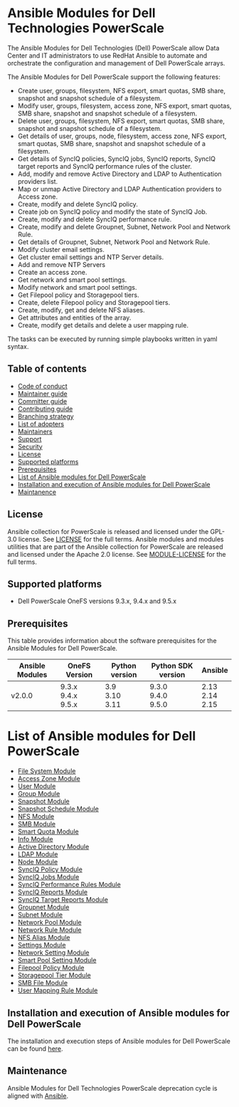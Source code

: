 # Ansible Modules for Dell Technologies PowerScale
The Ansible Modules for Dell Technologies (Dell) PowerScale allow Data Center and IT administrators to use RedHat Ansible to automate and orchestrate the configuration and management of Dell PowerScale arrays.

The Ansible Modules for Dell PowerScale support the following features:
- Create user, groups, filesystem, NFS export, smart quotas, SMB share, snapshot and snapshot schedule of a filesystem.
- Modify user, groups, filesystem, access zone, NFS export, smart quotas, SMB share, snapshot and snapshot schedule of a filesystem.
- Delete user, groups, filesystem, NFS export, smart quotas, SMB share, snapshot and snapshot schedule of a filesystem.
- Get details of user, groups, node, filesystem, access zone, NFS export, smart quotas, SMB share, snapshot and snapshot schedule of a filesystem.
- Get details of SyncIQ policies, SyncIQ jobs, SyncIQ reports, SyncIQ target reports and SyncIQ performance rules of the cluster.
- Add, modify and remove Active Directory and LDAP to Authentication providers list.
- Map or unmap Active Directory and LDAP Authentication providers to Access zone.
- Create, modify and delete SyncIQ policy.
- Create job on SyncIQ policy and modify the state of SyncIQ Job.
- Create, modify and delete SyncIQ performance rule.
- Create, modify and delete Groupnet, Subnet, Network Pool and Network Rule.
- Get details of Groupnet, Subnet, Network Pool and Network Rule.
- Modify cluster email settings.
- Get cluster email settings and NTP Server details.
- Add and remove NTP Servers
- Create an access zone.
- Get network and smart pool settings.
- Modify network and smart pool settings.
- Get Filepool policy and Storagepool tiers.
- Create, delete Filepool policy and Storagepool tiers.
- Create, modify, get and delete NFS aliases.
- Get attributes and entities of the array.
- Create, modify get details and delete a user mapping rule.

The tasks can be executed by running simple playbooks written in yaml syntax.

## Table of contents

* [Code of conduct](https://github.com/dell/ansible-powerscale/blob/2.0.0/docs/CODE_OF_CONDUCT.md)
* [Maintainer guide](https://github.com/dell/ansible-powerscale/blob/2.0.0/docs/MAINTAINER_GUIDE.md)
* [Committer guide](https://github.com/dell/ansible-powerscale/blob/2.0.0/docs/COMMITTER_GUIDE.md)
* [Contributing guide](https://github.com/dell/ansible-powerscale/blob/2.0.0/docs/CONTRIBUTING.md)
* [Branching strategy](https://github.com/dell/ansible-powerscale/blob/2.0.0/docs/BRANCHING.md)
* [List of adopters](https://github.com/dell/ansible-powerscale/blob/2.0.0/docs/ADOPTERS.md)
* [Maintainers](https://github.com/dell/ansible-powerscale/blob/2.0.0/docs/MAINTAINERS.md)
* [Support](https://github.com/dell/ansible-powerscale/blob/2.0.0/docs/SUPPORT.md)
* [Security](https://github.com/dell/ansible-powerscale/blob/2.0.0/docs/SECURITY.md)
* [License](#license)
* [Supported platforms](#supported-platforms)
* [Prerequisites](#prerequisites)
* [List of Ansible modules for Dell PowerScale](#list-of-ansible-modules-for-dell-powerscale)
* [Installation and execution of Ansible modules for Dell PowerScale](#installation-and-execution-of-ansible-modules-for-dell-powerscale)
* [Maintanence](#maintanence)

## License
Ansible collection for PowerScale is released and licensed under the GPL-3.0 license. See [LICENSE](https://github.com/dell/ansible-powerscale/blob/2.0.0/LICENSE) for the full terms. Ansible modules and modules utilities that are part of the Ansible collection for PowerScale are released and licensed under the Apache 2.0 license. See [MODULE-LICENSE](https://github.com/dell/ansible-powerscale/blob/2.0.0/MODULE-LICENSE) for the full terms.

## Supported platforms
  * Dell PowerScale OneFS versions 9.3.x, 9.4.x and 9.5.x

## Prerequisites
This table provides information about the software prerequisites for the Ansible Modules for Dell PowerScale.

| **Ansible Modules** | **OneFS Version** | **Python version** | **Python SDK version** | **Ansible**              |
|---------------------|-----------------------|--------------------|----------------------------|--------------------------|
| v2.0.0 | 9.3.x <br> 9.4.x <br> 9.5.x | 3.9 <br> 3.10 <br> 3.11 | 9.3.0 <br> 9.4.0 <br> 9.5.0 | 2.13 <br> 2.14 <br> 2.15 | 

# List of Ansible modules for Dell PowerScale
  * [File System Module](https://github.com/dell/ansible-powerscale/blob/2.0.0/docs/modules/filesystem.rst)
  * [Access Zone Module](https://github.com/dell/ansible-powerscale/blob/2.0.0/docs/modules/accesszone.rst)
  * [User Module](https://github.com/dell/ansible-powerscale/blob/2.0.0/docs/modules/user.rst)
  * [Group Module](https://github.com/dell/ansible-powerscale/blob/2.0.0/docs/modules/group.rst)
  * [Snapshot Module](https://github.com/dell/ansible-powerscale/blob/2.0.0/docs/modules/snapshot.rst)
  * [Snapshot Schedule Module](https://github.com/dell/ansible-powerscale/blob/2.0.0/docs/modules/snapshotschedule.rst)
  * [NFS Module](https://github.com/dell/ansible-powerscale/blob/2.0.0/docs/modules/nfs.rst)
  * [SMB Module](https://github.com/dell/ansible-powerscale/blob/2.0.0/docs/modules/smb.rst)
  * [Smart Quota Module](https://github.com/dell/ansible-powerscale/blob/2.0.0/docs/modules/smartquota.rst)
  * [Info Module](https://github.com/dell/ansible-powerscale/blob/2.0.0/docs/modules/info.rst)
  * [Active Directory Module](https://github.com/dell/ansible-powerscale/blob/2.0.0/docs/modules/ads.rst)
  * [LDAP Module](https://github.com/dell/ansible-powerscale/blob/2.0.0/docs/modules/ldap.rst)
  * [Node Module](https://github.com/dell/ansible-powerscale/blob/2.0.0/docs/modules/node.rst)
  * [SyncIQ Policy Module](https://github.com/dell/ansible-powerscale/blob/2.0.0/docs/modules/synciqpolicy.rst)
  * [SyncIQ Jobs Module](https://github.com/dell/ansible-powerscale/tree/2.0.0/docs/modules/synciqjob.rst)
  * [SyncIQ Performance Rules Module](https://github.com/dell/ansible-powerscale/tree/2.0.0/docs/modules/synciqrules.rst)
  * [SyncIQ Reports Module](https://github.com/dell/ansible-powerscale/tree/2.0.0/docs/modules/synciqreports.rst)
  * [SyncIQ Target Reports Module](https://github.com/dell/ansible-powerscale/tree/2.0.0/docs/modules/synciqtargetreports.rst)
  * [Groupnet Module](https://github.com/dell/ansible-powerscale/tree/2.0.0/docs/modules/groupnet.rst)
  * [Subnet Module](https://github.com/dell/ansible-powerscale/tree/2.0.0/docs/modules/subnet.rst)
  * [Network Pool Module](https://github.com/dell/ansible-powerscale/tree/2.0.0/docs/modules/networkpool.rst)
  * [Network Rule Module](https://github.com/dell/ansible-powerscale/tree/2.0.0/docs/modules/networkrule.rst)
  * [NFS Alias Module](https://github.com/dell/ansible-powerscale/tree/2.0.0/docs/modules/nfs_alias.rst)
  * [Settings Module](https://github.com/dell/ansible-powerscale/tree/2.0.0/docs/modules/settings.rst)
  * [Network Setting Module](https://github.com/dell/ansible-powerscale/blob/2.0.0/docs/modules/networksettings.rst)
  * [Smart Pool Setting Module](https://github.com/dell/ansible-powerscale/blob/2.0.0/docs/modules/smartpoolsettings.rst)
  * [Filepool Policy Module](https://github.com/dell/ansible-powerscale/blob/2.0.0/docs/modules/filepoolpolicy.rst)
  * [Storagepool Tier Module](https://github.com/dell/ansible-powerscale/blob/2.0.0/docs/modules/storagepooltier.rst)
  * [SMB File Module](https://github.com/dell/ansible-powerscale/blob/2.0.0/docs/modules/smb_file.rst)
  * [User Mapping Rule Module](https://github.com/dell/ansible-powerscale/blob/2.0.0/docs/modules/user_mapping_rule.rst)


## Installation and execution of Ansible modules for Dell PowerScale
The installation and execution steps of Ansible modules for Dell PowerScale can be found [here](https://github.com/dell/ansible-powerscale/blob/2.0.0/docs/INSTALLATION.md).

## Maintenance
Ansible Modules for Dell Technologies PowerScale deprecation cycle is aligned with [Ansible](https://docs.ansible.com/ansible/latest/dev_guide/module_lifecycle.html).
